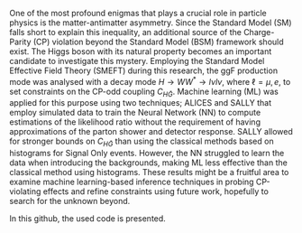 One of the most profound enigmas that plays a crucial role in particle physics is the matter-antimatter asymmetry. Since the Standard Model (SM) falls short to explain this inequality, an additional source of the Charge-Parity (CP) violation beyond the Standard Model (BSM) framework should exist. The Higgs boson with its natural property becomes an important candidate to investigate this mystery. Employing the Standard Model Effective Field Theory (SMEFT) during this research, the ggF production mode was analysed with a decay mode $H \rightarrow WW^*\rightarrow l\nu l\nu$, where $\ell = \mu,e$, to set constraints on the CP-odd coupling $C_{H\tilde G}$. Machine learning (ML) was applied for this purpose using two techniques; ALICES and SALLY that employ simulated data to train the Neural Network (NN) to compute estimations of the likelihood ratio without the requirement of having approximations of the parton shower and detector response. SALLY allowed for stronger bounds on $C_{H\tilde G}$ than using the classical methods based on histograms for Signal Only events. However, the NN struggled to learn the data when introducing the backgrounds, making ML less effective than the classical method using histograms. These results might be a fruitful area to examine machine learning-based inference techniques in probing CP-violating effects and refine constraints using future work, hopefully to search for the unknown beyond. 

In this github, the used code is presented.
